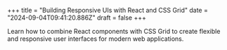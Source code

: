 +++
title = "Building Responsive UIs with React and CSS Grid"
date = "2024-09-04T09:41:20.886Z"
draft = false
+++

Learn how to combine React components with CSS Grid to create flexible and responsive user interfaces for modern web applications.
        